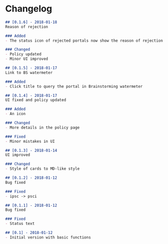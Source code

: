 # Changelog

```markdown
## [0.1.6] - 2018-01-18
Reason of rejection

### Added
- The status icon of rejected portals now show the reason of rejection

### Changed
- Policy updated
- Minor UI improved
```

```markdown
## [0.1.5] - 2018-01-17
Link to BS watermeter

### Added
- Click title to query the portal in Brainstorming watermeter
```

```markdown
## [0.1.4] - 2018-01-17
UI fixed and policy updated

### Added
- An icon

### Changed
- More details in the policy page

### Fixed
- Minor mistakes in UI
```

```markdown
## [0.1.3] - 2018-01-14
UI improved

### Changed
- Style of cards to MD-like style
```

```markdown
## [0.1.2] - 2018-01-12
Bug fixed

### Fixed
- ipsc -> psci
```

```markdown
## [0.1.1] - 2018-01-12
Bug fixed

### Fixed
- Status text
```

```markdown
## [0.1] - 2018-01-12
- Initial version with basic functions
```
